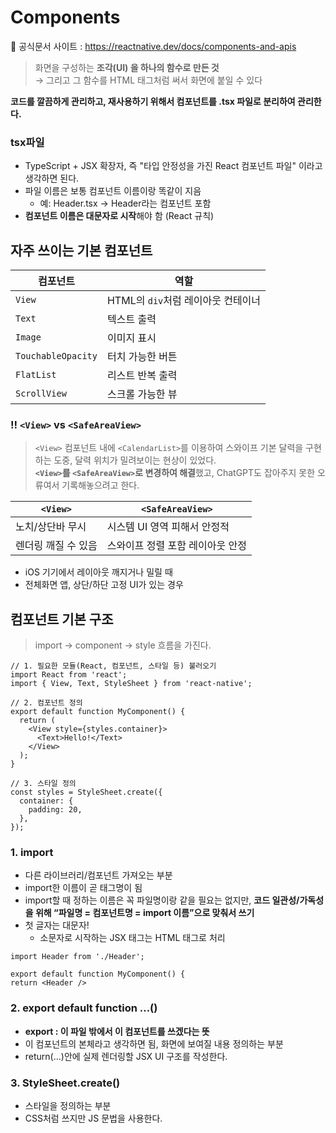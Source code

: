 # Components
🔗 공식문서 사이트 : https://reactnative.dev/docs/components-and-apis
> 화면을 구성하는 **조각(UI) 을 하나의 함수로 만든 것**  
> → 그리고 그 함수를 HTML 태그처럼 써서 화면에 붙일 수 있다

**코드를 깔끔하게 관리하고, 재사용하기 위해서 컴포넌트를 .tsx 파일로 분리하여 관리한다.**  

### tsx파일
- TypeScript + JSX 확장자, 즉 "타입 안정성을 가진 React 컴포넌트 파일" 이라고 생각하면 된다.
- 파일 이름은 보통 컴포넌트 이름이랑 똑같이 지음
  - 예: Header.tsx → Header라는 컴포넌트 포함
- **컴포넌트 이름은 대문자로 시작**해야 함 (React 규칙)

## 자주 쓰이는 기본 컴포넌트
| 컴포넌트               | 역할                      |
| ------------------ | ----------------------- |
| `View`             | HTML의 `div`처럼 레이아웃 컨테이너 |
| `Text`             | 텍스트 출력                  |
| `Image`            | 이미지 표시                  |
| `TouchableOpacity` | 터치 가능한 버튼               |
| `FlatList`         | 리스트 반복 출력               |
| `ScrollView`       | 스크롤 가능한 뷰               |

### ‼️ `<View>` vs `<SafeAreaView>`
> `<View>` 컴포넌트 내에 `<CalendarList>`를 이용하여 스와이프 기본 달력을 구현하는 도중, 달력 위치가 밀려보이는 현상이 있었다.  
> **`<View>`를 `<SafeAreaView>`로 변경하여 해결**했고, ChatGPT도 잡아주지 못한 오류여서 기록해놓으려고 한다.

| `<View>` | `<SafeAreaView>` |
| ----------- | -------------------- |
| 노치/상단바 무시   | 시스템 UI 영역 피해서 안정적    |
| 렌더링 깨질 수 있음 | 스와이프 정렬 포함 레이아웃 안정   |

- iOS 기기에서 레이아웃 깨지거나 밀릴 때 
- 전체화면 앱, 상단/하단 고정 UI가 있는 경우

## 컴포넌트 기본 구조
> import → component → style 흐름을 가진다.
``` tsx
// 1. 필요한 모듈(React, 컴포넌트, 스타일 등) 불러오기
import React from 'react';
import { View, Text, StyleSheet } from 'react-native';

// 2. 컴포넌트 정의
export default function MyComponent() {
  return (
    <View style={styles.container}>
      <Text>Hello!</Text>
    </View>
  );
}

// 3. 스타일 정의
const styles = StyleSheet.create({
  container: {
    padding: 20,
  },
});
```
### 1. import
- 다른 라이브러리/컴포넌트 가져오는 부분
- import한 이름이 곧 태그명이 됨
- import할 때 정하는 이름은 꼭 파일명이랑 같을 필요는 없지만, **코드 일관성/가독성을 위해 “파일명 = 컴포넌트명 = import 이름”으로 맞춰서 쓰기**
- 첫 글자는 대문자!
  - 소문자로 시작하는 JSX 태그는 HTML 태그로 처리
``` tsx
import Header from './Header';

export default function MyComponent() {
return <Header />
``` 

### 2. export default function ...()
- **export : 이 파일 밖에서 이 컴포넌트를 쓰겠다는 뜻**
- 이 컴포넌트의 본체라고 생각하면 됨, 화면에 보여질 내용 정의하는 부분  
- return(...)안에 실제 렌더링할 JSX UI 구조를 작성한다.

### 3. StyleSheet.create()
- 스타일을 정의하는 부분
- CSS처럼 쓰지만 JS 문법을 사용한다.

